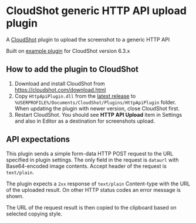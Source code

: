 # CloudShot generic HTTP API upload plugin

A [CloudShot](https://cloudshot.com) plugin to upload the screenshot to a generic HTTP API

Built on [example plugin](https://github.com/name1ess0ne/CloudShot.Plugins/tree/main/PluginExample) for CloudShot version 6.3.x

## How to add the plugin to CloudShot

1. Download and install CloudShot from https://cloudshot.com/download.html
2. Copy `HttpApiPlugin.dll` from the [latest release](https://github.com/finwe/cloudshot-http-api-upload-plugin/releases)
	to `%USERPROFILE%/Documents/CloudShot/Plugins/HttpApiPlugin` folder.
	When updating the plugin with newer version, close CloudShot first.
3. Restart CloudShot. You should see **HTTP API Upload** item in Settings and also in Editor as a destination for screenshots upload.

## API expectations

This plugin sends a simple form-data HTTP POST request to the URL specified in plugin settings.
The only field in the request is `dataurl` with Base64-encoded image contents.
Accept header of the request is `text/plain`.

The plugin expects a `2xx` response of `text/plain` Content-type with the URL of the uploaded result. On other HTTP status codes
an error message is shown.

The URL of the request result is then copied to the clipboard based on selected copying style.
